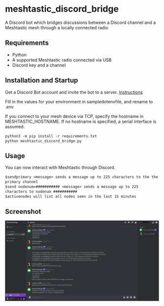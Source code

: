 # meshtastic_discord_bridge

A Discord bot which bridges discussions between a Discord channel and a Meshtastic mesh through a locally connected radio

## Requirements

- Python
- A supported Meshtastic radio connected via USB 
- Discord key and a channel

## Installation and Startup

Get a Discord Bot account and invite the bot to a server.  [Instructions](https://discordpy.readthedocs.io/en/stable/discord.html)

Fill in the values for your environment in sampledotenvfile, and rename to .env 

If you connect to your mesh device via TCP, specify the hostname in MESHTASTIC_HOSTNAME.  If no hostname is specified, a serial interface is assumed.

```
python3 -m pip install -r requirements.txt
python meshtastic_discord_bridge.py
```

## Usage

You can now interact with Meshtastic through Discord.

```
$sendprimary <message> sends a message up to 225 characters to the the primary channel
$send nodenum=########### <message> sends a message up to 225 characters to nodenum ###########
$activenodes will list all nodes seen in the last 15 minutes
```

## Screenshot

![Interacting with Meshtastic through Discord](/DiscordScreenshot.png)

